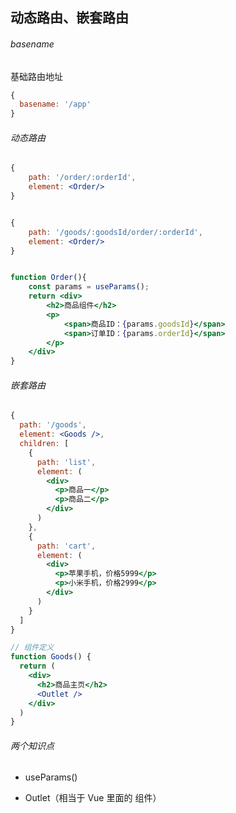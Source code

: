 ## 动态路由、嵌套路由

###### basename

基础路由地址

```js
{
  basename: '/app'
}
```

###### 动态路由

```jsx
{
    path: '/order/:orderId',
    element: <Order/>
}


{
    path: '/goods/:goodsId/order/:orderId',
    element: <Order/>
}


function Order(){
    const params = useParams();
    return <div>
        <h2>商品组件</h2>
        <p>
            <span>商品ID：{params.goodsId}</span>
            <span>订单ID：{params.orderId}</span>
        </p>
    </div>
}
```

###### 嵌套路由

```jsx
{
  path: '/goods',
  element: <Goods />,
  children: [
    {
      path: 'list',
      element: (
        <div>
          <p>商品一</p>
          <p>商品二</p>
        </div>
      )
    },
    {
      path: 'cart',
      element: (
        <div>
          <p>苹果手机，价格5999</p>
          <p>小米手机，价格2999</p>
        </div>
      )
    }
  ]
}

// 组件定义
function Goods() {
  return (
    <div>
      <h2>商品主页</h2>
      <Outlet />
    </div>
  )
}
```

###### 两个知识点

- useParams()

- Outlet（相当于 Vue 里面的 <route-view/> 组件）
